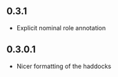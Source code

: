 0.3.1
-----
* Explicit nominal role annotation

0.3.0.1
-------
* Nicer formatting of the haddocks

